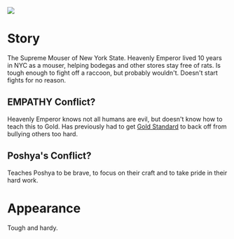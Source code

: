 ![](Heavenly%20Emperor.jpg)
# Story
The Supreme Mouser of New York State. Heavenly Emperor lived 10 years in NYC as a mouser, helping bodegas and other stores stay free of rats. Is tough enough to fight off a raccoon, but probably wouldn't. Doesn't start fights for no reason.

## EMPATHY Conflict?
Heavenly Emperor knows not all humans are evil, but doesn't know how to teach this to Gold. Has previously had to get [Gold Standard](Gold%20Standard.md) to back off from bullying others too hard.

## Poshya's Conflict?
Teaches Poshya to be brave, to focus on their craft and to take pride in their hard work.

# Appearance
Tough and hardy. 
